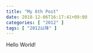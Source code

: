 ```yaml
---
title: "My 6th Post"
date: 2018-12-06T16:17:41+09:00
categories: [ "2012" ]
tags: [ "2012以降" ]
---
```


Hello World!

